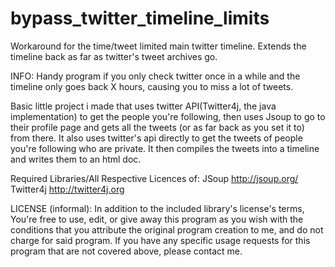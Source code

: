 bypass_twitter_timeline_limits
==============================

Workaround for the time/tweet limited main twitter timeline. Extends the timeline back as far as twitter's tweet archives go.

INFO:
Handy program if you only check twitter once in a while and the timeline only goes back X hours, causing you to miss a lot of tweets.

Basic little project i made that uses twitter API(Twitter4j, the java implementation) to get the people you're following, then uses Jsoup to go to their profile page and gets all the tweets (or as far back as you set it to) from there. It also uses twitter's api directly to get the tweets of people you're following who are private. It then compiles the tweets into a timeline and writes them to an html doc.

Required Libraries/All Respective Licences of:
  JSoup http://jsoup.org/
  Twitter4j http://twitter4j.org

LICENSE (informal):
In addition to the included library's license's terms,
You're free to use, edit, or give away this program as you wish with the conditions that you attribute the original program creation to me, and do not charge for said program. If you have any specific usage requests for this program that are not covered above, please contact me.
